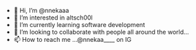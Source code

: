 - 👋 Hi, I’m @nnekaaa
- 👀 I’m interested in altsch00l
- 🌱 I’m currently learning software development
- 💞️ I’m looking to collaborate with people all around the world...
- 📫 How to reach me ...@nnekaa____ on IG

<!---
nnekaaa/nnekaaa is a ✨ special ✨ repository because its `README.md` (this file) appears on your GitHub profile.
You can click the Preview link to take a look at your changes.
--->
